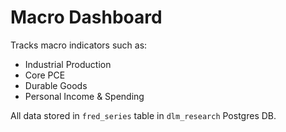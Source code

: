 # Macro Dashboard

Tracks macro indicators such as:
- Industrial Production
- Core PCE
- Durable Goods
- Personal Income & Spending

All data stored in `fred_series` table in `dlm_research` Postgres DB.
